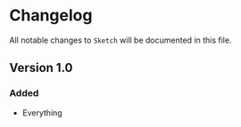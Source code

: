 # Changelog

All notable changes to `Sketch` will be documented in this file.

## Version 1.0

### Added
- Everything

